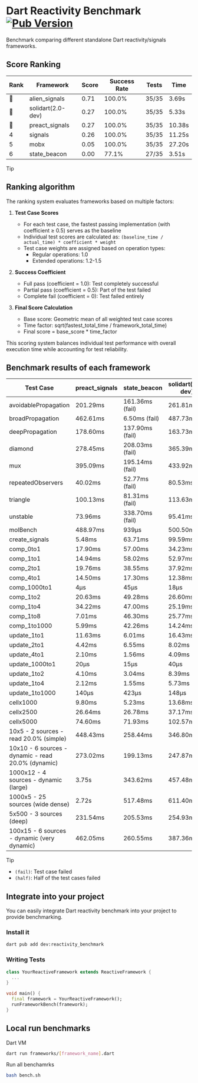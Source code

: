 # Dart Reactivity Benchmark [![Pub Version](https://img.shields.io/pub/v/reactivity_benchmark)](https://pub.dev/packages/reactivity_benchmark)

Benchmark comparing different standalone Dart reactivity/signals frameworks.

## Score Ranking

<!-- ranking start -->
| Rank | Framework | Score | Success Rate | Tests | Time |
|------|-----------|-------|--------------|-------|------|
| 🥇 | alien_signals | 0.71 | 100.0% | 35/35 | 3.69s |
| 🥈 | solidart(2.0-dev) | 0.27 | 100.0% | 35/35 | 5.33s |
| 🥉 | preact_signals | 0.27 | 100.0% | 35/35 | 10.38s |
| 4 | signals | 0.26 | 100.0% | 35/35 | 11.25s |
| 5 | mobx | 0.05 | 100.0% | 35/35 | 27.20s |
| 6 | state_beacon | 0.00 | 77.1% | 27/35 | 3.51s |

<!-- ranking end -->

> [!TIP]
> ## Ranking algorithm
>
> The ranking system evaluates frameworks based on multiple factors:
>
> 1. **Test Case Scores**
>    - For each test case, the fastest passing implementation (with coefficient ≥ 0.5) serves as the baseline
>    - Individual test scores are calculated as: `(baseline_time / actual_time) * coefficient * weight`
>    - Test case weights are assigned based on operation types:
>      - Regular operations: 1.0
>      - Extended operations: 1.2-1.5
>
> 2. **Success Coefficient**
>    - Full pass (coefficient = 1.0): Test completely successful
>    - Partial pass (coefficient = 0.5): Part of the test failed
>    - Complete fail (coefficient = 0): Test failed entirely
>
> 3. **Final Score Calculation**
>    - Base score: Geometric mean of all weighted test case scores
>    - Time factor: sqrt(fastest_total_time / framework_total_time)
>    - Final score = base_score * time_factor
>
> This scoring system balances individual test performance with overall execution time while accounting for test reliability.

## Benchmark results of each framework

<!-- test-case start -->
| Test Case | preact_signals | state_beacon | solidart(2.0-dev) | signals | alien_signals | mobx |
|---|---|---|---|---|---|---|
| avoidablePropagation | 201.29ms | 161.36ms (fail) | 261.81ms | 216.07ms | 194.47ms | 2.38s |
| broadPropagation | 462.61ms | 6.50ms (fail) | 487.73ms | 464.45ms | 348.78ms | 4.23s |
| deepPropagation | 178.60ms | 137.90ms (fail) | 163.73ms | 174.01ms | 128.10ms | 1.54s |
| diamond | 278.45ms | 208.03ms (fail) | 365.39ms | 285.66ms | 235.62ms | 2.39s |
| mux | 395.09ms | 195.14ms (fail) | 433.92ms | 412.29ms | 378.61ms | 1.86s |
| repeatedObservers | 40.02ms | 52.77ms (fail) | 80.53ms | 46.30ms | 43.54ms | 231.79ms |
| triangle | 100.13ms | 81.31ms (fail) | 113.63ms | 98.78ms | 84.51ms | 759.02ms |
| unstable | 73.96ms | 338.70ms (fail) | 95.41ms | 75.87ms | 60.08ms | 345.77ms |
| molBench | 488.97ms | 939μs | 500.50ms | 486.32ms | 488.88ms | 582.62ms |
| create_signals | 5.48ms | 63.71ms | 99.59ms | 26.41ms | 27.54ms | 51.72ms |
| comp_0to1 | 17.90ms | 57.00ms | 34.23ms | 11.94ms | 7.17ms | 19.11ms |
| comp_1to1 | 14.94ms | 58.02ms | 52.97ms | 28.92ms | 4.26ms | 28.67ms |
| comp_2to1 | 19.76ms | 38.55ms | 37.92ms | 9.32ms | 2.22ms | 11.80ms |
| comp_4to1 | 14.50ms | 17.30ms | 12.38ms | 6.87ms | 7.66ms | 29.27ms |
| comp_1000to1 | 4μs | 45μs | 18μs | 8μs | 3μs | 15μs |
| comp_1to2 | 20.63ms | 49.28ms | 26.60ms | 21.96ms | 9.97ms | 36.12ms |
| comp_1to4 | 34.22ms | 47.00ms | 25.19ms | 12.51ms | 12.28ms | 19.09ms |
| comp_1to8 | 7.01ms | 46.30ms | 25.77ms | 6.55ms | 4.89ms | 21.42ms |
| comp_1to1000 | 5.99ms | 42.26ms | 14.24ms | 4.51ms | 3.56ms | 15.15ms |
| update_1to1 | 11.63ms | 6.01ms | 16.43ms | 10.23ms | 10.10ms | 26.29ms |
| update_2to1 | 4.42ms | 6.55ms | 8.02ms | 4.63ms | 2.70ms | 12.73ms |
| update_4to1 | 2.10ms | 1.56ms | 4.09ms | 2.53ms | 2.45ms | 6.87ms |
| update_1000to1 | 20μs | 15μs | 40μs | 25μs | 26μs | 70μs |
| update_1to2 | 4.10ms | 3.04ms | 8.39ms | 4.57ms | 4.95ms | 14.06ms |
| update_1to4 | 2.12ms | 1.55ms | 5.73ms | 2.54ms | 2.44ms | 5.30ms |
| update_1to1000 | 140μs | 423μs | 148μs | 42μs | 47μs | 171μs |
| cellx1000 | 9.80ms | 5.23ms | 13.68ms | 9.79ms | 7.79ms | 69.76ms |
| cellx2500 | 26.64ms | 26.78ms | 37.17ms | 33.71ms | 21.33ms | 256.27ms |
| cellx5000 | 74.60ms | 71.93ms | 102.57ms | 71.56ms | 46.55ms | 550.74ms |
| 10x5 - 2 sources - read 20.0% (simple) | 448.43ms | 258.44ms | 346.80ms | 509.68ms | 226.23ms | 1.99s |
| 10x10 - 6 sources - dynamic - read 20.0% (dynamic) | 273.02ms | 199.13ms | 247.87ms | 280.09ms | 174.40ms | 1.53s |
| 1000x12 - 4 sources - dynamic (large) | 3.75s | 343.62ms | 457.48ms | 3.78s | 279.33ms | 1.87s |
| 1000x5 - 25 sources (wide dense) | 2.72s | 517.48ms | 611.40ms | 3.46s | 407.63ms | 3.49s |
| 5x500 - 3 sources (deep) | 231.54ms | 205.53ms | 254.93ms | 224.23ms | 192.31ms | 1.13s |
| 100x15 - 6 sources - dynamic (very dynamic) | 462.05ms | 260.55ms | 387.36ms | 475.15ms | 264.89ms | 1.68s |

<!-- test-case end -->

> [!TIP]
> - `(fail)`: Test case failed
> - `(half)`: Half of the test cases failed

## Integrate into your project

You can easily integrate Dart reactivity benchmark into your project to provide benchmarking.

### Install it

```bash
dart pub add dev:reactivity_benchmark
```

### Writing Tests

```dart
class YourReactiveFramework extends ReactiveFramework {
  ...
}

void main() {
  final framework = YourReactiveFramework();
  runFrameworkBench(framework);
}
```

## Local run benchmarks

Dart VM
```bash
dart run frameworks/[framework_name].dart
```

Run all benchamrks
```bash
bash bench.sh
```
